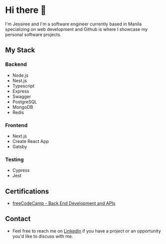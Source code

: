 # Hi there 👋

<!--
**jessireedev/jessireedev** is a ✨ _special_ ✨ repository because its `README.md` (this file) appears on your GitHub profile.

Here are some ideas to get you started:

- 🔭 I’m currently working on ...
- 🌱 I’m currently learning ...
- 👯 I’m looking to collaborate on ...
- 🤔 I’m looking for help with ...
- 💬 Ask me about ...
- 📫 How to reach me: ...
- 😄 Pronouns: ...
- ⚡ Fun fact: ...
-->

I'm Jessiree and I'm a software engineer currently based in Manila specializing on web development and Github is where I showcase my personal software projects. 

## My Stack

### Backend
* Node.js
* Nest.js
* Typescript
* Express
* Swagger
* PostgreSQL
* MongoDB
* Redis

### Frontend
* Next.js
* Create React App
* Gatsby

### Testing
* Cypress
* Jest

## Certifications

* [freeCodeCamp - Back End Development and APIs](https://www.freecodecamp.org/certification/jessireedev/back-end-development-and-apis)

## Contact
* Feel free to reach me on [LinkedIn](https://www.linkedin.com/in/jessireedev/) if you have a project or an opportunity you'd like to discuss with me.
